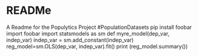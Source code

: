 # READMe
A Readme for the Populytics Project
#PopulationDatasets
pip install foobar
import foobar
import statsmodels as sm
def myre_model(dep_var, indep_var)
indep_var = sm.add_constant(indep_var) 
reg_model=sm.OLS(dep_var, indep_var).fit()
print (reg_model.summary())


